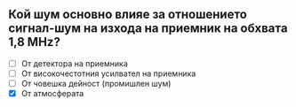 ## Кой шум основно влияе за отношението сигнал-шум на изхода на приемник на обхвата 1,8 MHz?

<!-- Верният отговор е отбелязан с [X] -->

- [ ] От детектора на приемника
- [ ] От високочестотния усилвател на приемника
- [ ] От човешка дейност (промишлен шум)
- [X] От атмосферата
